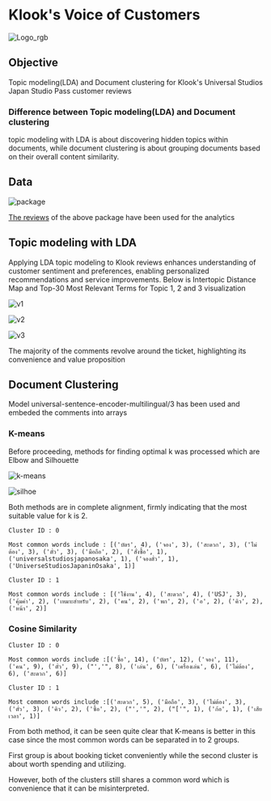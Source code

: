 # Klook's Voice of Customers

![Logo_rgb](https://github.com/rindfleisch/MADT8101_Customer_analytics/assets/82042221/f326e52b-e77b-4483-b09b-262f3ad9d703)


## Objective
Topic modeling(LDA) and Document clustering for Klook's Universal Studios Japan Studio Pass customer reviews

### Difference between Topic modeling(LDA) and Document clustering
topic modeling with LDA is about discovering hidden topics within documents, while document clustering is about grouping documents based on their overall content similarity.

## Data
![package](https://github.com/rindfleisch/MADT8101_Customer_analytics/assets/82042221/bb7782e3-de3c-4379-bbf8-fdd8580770a8)


[The reviews](https://www.klook.com/th/activity/46604-universal-studios-japan-e-ticket-osaka-qr-code-direct-entry/?spm=Home.Popular%3Aany%3A%3APopularActivities%3ACard_LIST&clickId=1b43082dd5) of the above package have been used for the analytics

## Topic modeling with LDA
Applying LDA topic modeling to Klook reviews enhances understanding of customer sentiment and preferences, enabling personalized recommendations and service improvements. Below is Intertopic Distance Map and Top-30 Most Relevant Terms for Topic 1, 2 and 3 visualization

![v1](https://github.com/rindfleisch/MADT8101_Customer_analytics/assets/82042221/f01ae7a6-d5a4-4c06-ab29-62a23fe23d7f)


![v2](https://github.com/rindfleisch/MADT8101_Customer_analytics/assets/82042221/e9f283c1-ee6b-42b0-8803-08fb0902243c)


![v3](https://github.com/rindfleisch/MADT8101_Customer_analytics/assets/82042221/c058673b-deee-473b-9b03-19455d25792e)


The majority of the comments revolve around the ticket, highlighting its convenience and value proposition

## Document Clustering
Model universal-sentence-encoder-multilingual/3 has been used and embeded the comments into arrays

### K-means
Before proceeding, methods for finding optimal k was processed which are Elbow and Silhouette 

![k-means](https://github.com/rindfleisch/MADT8101_Customer_analytics/assets/82042221/38fb51be-39cf-4ae2-8736-fc68b3bfc88e)

![silhoe](https://github.com/rindfleisch/MADT8101_Customer_analytics/assets/82042221/3c5e0b3d-0c0e-494a-9b06-bfbbde2c7413)


Both methods are in complete alignment, firmly indicating that the most suitable value for k is 2.

```
Cluster ID : 0

Most common words include : [('บัตร', 4), ('จอง', 3), ('สะดวก', 3), ('ไม่ต้อง', 3), ('ตั๋ว', 3), ('มือถือ', 2), ('สั่งซื้อ', 1), ('universalstudiosjapanosaka', 1), ('จองตั๋ว', 1), ('UniverseStudiosJapaninOsaka', 1)]

Cluster ID : 1

Most common words include : [('ใช้งาน', 4), ('สะดวก', 4), ('USJ', 3), ('คุ้มค่า', 2), ('เหมาะสำหรับ', 2), ('คน', 2), ('พก', 2), ('อ', 2), ('คิว', 2), ('หน้า', 2)]

```

### Cosine Similarity

```
Cluster ID : 0

Most common words include :[('ซื้อ', 14), ('บัตร', 12), ('จอง', 11), ('คน', 9), ('ตั๋ว', 9), ("','", 8), ('เล่น', 6), ('เครื่องเล่น', 6), ('ไม่ต้อง', 6), ('สะดวก', 6)]

Cluster ID : 1

Most common words include :[('สะดวก', 5), ('มือถือ', 3), ('ไม่ต้อง', 3), ('ตั๋ว', 3), ('คิว', 2), ('ซื้อ', 2), ("','", 2), ("['", 1), ('ก้อ', 1), ('เสียเวลา', 1)]
```

From both method, it can be seen quite clear that K-means is better in this case since the most common words can be separated in to 2 groups.

First group is about booking ticket conveniently while the second cluster is about worth spending and utilizing.

However, both of the clusters still shares a common word which is convenience that it can be misinterpreted. 
